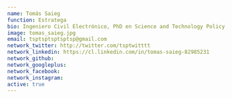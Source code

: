 ```yaml
---
name: Tomás Saieg
function: Estratega
bio: Ingeniero Civil Electrónico, PhD en Science and Technology Policy Studies
image: tomas_saieg.jpg
email: tsptsptsptsptsp@gmail.com
network_twitter: http://twitter.com/tsptwitttt
network_linkedin: https://cl.linkedin.com/in/tomas-saieg-82985231
network_github:
network_googleplus:
network_facebook:
network_instagram:
active: true
---
```

